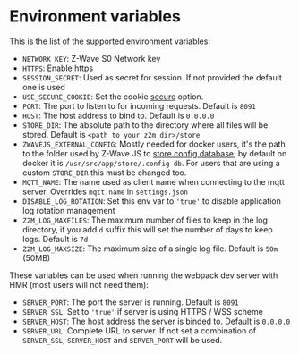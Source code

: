 # Environment variables

This is the list of the supported environment variables:

- `NETWORK_KEY`: Z-Wave S0 Network key
- `HTTPS`: Enable https
- `SESSION_SECRET`: Used as secret for session. If not provided the default one is used
- `USE_SECURE_COOKIE`: Set the cookie [secure](https://github.com/expressjs/session#cookiesecure) option.
- `PORT`: The port to listen to for incoming requests. Default is `8091`
- `HOST`: The host address to bind to. Default is `0.0.0.0`
- `STORE_DIR`: The absolute path to the directory where all files will be stored. Default is `<path to your z2m dir>/store`
- `ZWAVEJS_EXTERNAL_CONFIG`: Mostly needed for docker users, it's the path to the folder used by Z-Wave JS to [store config database](https://zwave-js.github.io/node-zwave-js/#/usage/external-config?id=specifying-an-external-config-db-location), by default on docker it is `/usr/src/app/store/.config-db`. For users that are using a custom `STORE_DIR` this must be changed too.
- `MQTT_NAME`: The name used as client name when connecting to the mqtt server. Overrides `mqtt.name` in `settings.json`
- `DISABLE_LOG_ROTATION`: Set this env var to `'true'` to disable application log rotation management
- `Z2M_LOG_MAXFILES`: The maximum number of files to keep in the log directory, if you add `d` suffix this will set the number of days to keep logs. Default is `7d`
- `Z2M_LOG_MAXSIZE`: The maximum size of a single log file. Default is `50m` (50MB)

These variables can be used when running the webpack dev server with HMR (most users will not need them):

- `SERVER_PORT`: The port the server is running. Default is `8091`
- `SERVER_SSL`: Set to `'true'` if server is using HTTPS / WSS scheme
- `SERVER_HOST`: The host address the server is binded to. Default is `0.0.0.0`
- `SERVER_URL`: Complete URL to server. If not set a combination of `SERVER_SSL`, `SERVER_HOST` and `SERVER_PORT` will be used.
